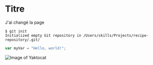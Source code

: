# Titre

J'ai changé la page
```
$ git init
Initialized empty Git repository in /Users/skills/Projects/recipe-repository/.git/
```
``` javascript
var myVar = "Hello, world!";
```
![Image of Yaktocat](https://octodex.github.com/images/yaktocat.png)
